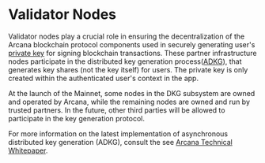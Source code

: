 # Validator Nodes

Validator nodes play a crucial role in ensuring the decentralization of the Arcana blockchain protocol components used in securely generating user's [private key](../private-key/) for signing blockchain transactions. These partner infrastructure nodes participate in the distributed key generation process([ADKG](../adkg/)), that generates key shares (not the key itself) for users. The private key is only created within the authenticated user's context in the app.

At the launch of the Mainnet, some nodes in the DKG subsystem are owned and operated by Arcana, while the remaining nodes are owned and run by trusted partners. In the future, other third parties will be allowed to participate in the key generation protocol.

For more information on the latest implementation of asynchronous distributed key generation (ADKG), consult the see [Arcana Technical Whitepaper](https://www.notion.so/Arcana-Technical-Docs-a1d7fd0d2970452586c693e4fee14d08).
